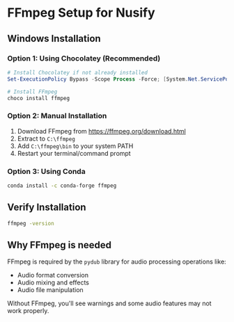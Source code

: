 # FFmpeg Setup for Nusify

## Windows Installation

### Option 1: Using Chocolatey (Recommended)
```powershell
# Install Chocolatey if not already installed
Set-ExecutionPolicy Bypass -Scope Process -Force; [System.Net.ServicePointManager]::SecurityProtocol = [System.Net.ServicePointManager]::SecurityProtocol -bor 3072; iex ((New-Object System.Net.WebClient).DownloadString('https://community.chocolatey.org/install.ps1'))

# Install FFmpeg
choco install ffmpeg
```

### Option 2: Manual Installation
1. Download FFmpeg from https://ffmpeg.org/download.html
2. Extract to `C:\ffmpeg`
3. Add `C:\ffmpeg\bin` to your system PATH
4. Restart your terminal/command prompt

### Option 3: Using Conda
```bash
conda install -c conda-forge ffmpeg
```

## Verify Installation
```bash
ffmpeg -version
```

## Why FFmpeg is needed
FFmpeg is required by the `pydub` library for audio processing operations like:
- Audio format conversion
- Audio mixing and effects
- Audio file manipulation

Without FFmpeg, you'll see warnings and some audio features may not work properly.
